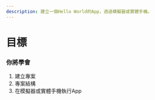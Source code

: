 ```yaml
---
description: 建立一個Hello World的App，透過模擬器或實體手機。
---
```


# 目標

### 你將學會 <a id="what-youll-learn"></a>

1. 建立專案
2. 專案結構
3. 在模擬器或實體手機執行App

